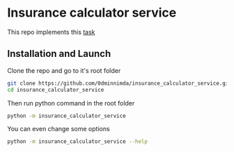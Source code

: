 # Insurance calculator service

This repo implements this [task](/TASK.md)

## Installation and Launch

Clone the repo and go to it's root folder

```bash
git clone https://github.com/0dminnimda/insurance_calculator_service.git
cd insurance_calculator_service
```

Then run python command in the root folder

```bash
python -m insurance_calculator_service
```

You can even change some options

```bash
python -m insurance_calculator_service --help
```
